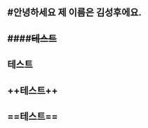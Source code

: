 #안녕하세요
제 이름은 김성후에요.
---------
####~~테스트~~
---------
**테스트**
------------
++테스트++
--------------
==테스트==
-----------
